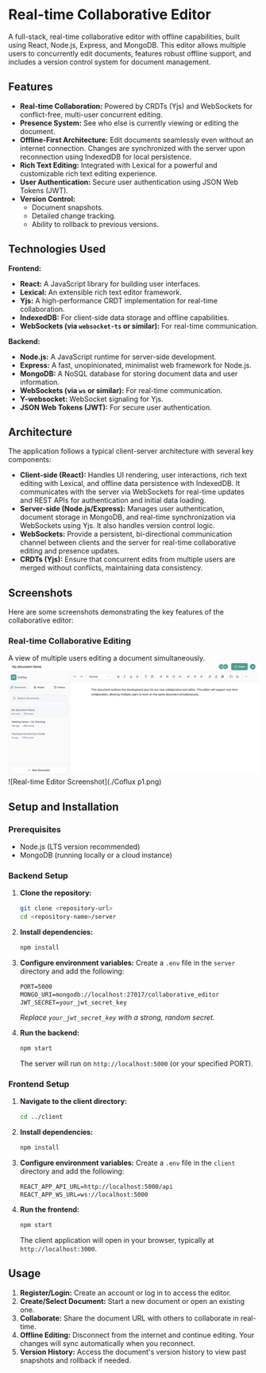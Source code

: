 # Real-time Collaborative Editor

A full-stack, real-time collaborative editor with offline capabilities, built using React, Node.js, Express, and MongoDB. This editor allows multiple users to concurrently edit documents, features robust offline support, and includes a version control system for document management.

## Features

*   **Real-time Collaboration:** Powered by CRDTs (Yjs) and WebSockets for conflict-free, multi-user concurrent editing.
*   **Presence System:** See who else is currently viewing or editing the document.
*   **Offline-First Architecture:** Edit documents seamlessly even without an internet connection. Changes are synchronized with the server upon reconnection using IndexedDB for local persistence.
*   **Rich Text Editing:** Integrated with Lexical for a powerful and customizable rich text editing experience.
*   **User Authentication:** Secure user authentication using JSON Web Tokens (JWT).
*   **Version Control:**
    *   Document snapshots.
    *   Detailed change tracking.
    *   Ability to rollback to previous versions.

## Technologies Used

**Frontend:**

*   **React:** A JavaScript library for building user interfaces.
*   **Lexical:** An extensible rich text editor framework.
*   **Yjs:** A high-performance CRDT implementation for real-time collaboration.
*   **IndexedDB:** For client-side data storage and offline capabilities.
*   **WebSockets (via `websocket-ts` or similar):** For real-time communication.

**Backend:**

*   **Node.js:** A JavaScript runtime for server-side development.
*   **Express:** A fast, unopinionated, minimalist web framework for Node.js.
*   **MongoDB:** A NoSQL database for storing document data and user information.
*   **WebSockets (via `ws` or similar):** For real-time communication.
*   **Y-websocket:** WebSocket signaling for Yjs.
*   **JSON Web Tokens (JWT):** For secure user authentication.

## Architecture

The application follows a typical client-server architecture with several key components:

*   **Client-side (React):** Handles UI rendering, user interactions, rich text editing with Lexical, and offline data persistence with IndexedDB. It communicates with the server via WebSockets for real-time updates and REST APIs for authentication and initial data loading.
*   **Server-side (Node.js/Express):** Manages user authentication, document storage in MongoDB, and real-time synchronization via WebSockets using Yjs. It also handles version control logic.
*   **WebSockets:** Provide a persistent, bi-directional communication channel between clients and the server for real-time collaborative editing and presence updates.
*   **CRDTs (Yjs):** Ensure that concurrent edits from multiple users are merged without conflicts, maintaining data consistency.

## Screenshots

Here are some screenshots demonstrating the key features of the collaborative editor:

### Real-time Collaborative Editing
A view of multiple users editing a document simultaneously.
![Real-time Editor Screenshot](./Coflux.png)
![Real-time Editor Screenshot](./Coflux p1.png)

## Setup and Installation

### Prerequisites

*   Node.js (LTS version recommended)
*   MongoDB (running locally or a cloud instance)

### Backend Setup

1.  **Clone the repository:**
    ```bash
    git clone <repository-url>
    cd <repository-name>/server
    ```
2.  **Install dependencies:**
    ```bash
    npm install
    ```
3.  **Configure environment variables:**
    Create a `.env` file in the `server` directory and add the following:
    ```
    PORT=5000
    MONGO_URI=mongodb://localhost:27017/collaborative_editor
    JWT_SECRET=your_jwt_secret_key
    ```
    *Replace `your_jwt_secret_key` with a strong, random secret.*

4.  **Run the backend:**
    ```bash
    npm start
    ```
    The server will run on `http://localhost:5000` (or your specified PORT).

### Frontend Setup

1.  **Navigate to the client directory:**
    ```bash
    cd ../client
    ```
2.  **Install dependencies:**
    ```bash
    npm install
    ```
3.  **Configure environment variables:**
    Create a `.env` file in the `client` directory and add the following:
    ```
    REACT_APP_API_URL=http://localhost:5000/api
    REACT_APP_WS_URL=ws://localhost:5000
    ```

4.  **Run the frontend:**
    ```bash
    npm start
    ```
    The client application will open in your browser, typically at `http://localhost:3000`.

## Usage

1.  **Register/Login:** Create an account or log in to access the editor.
2.  **Create/Select Document:** Start a new document or open an existing one.
3.  **Collaborate:** Share the document URL with others to collaborate in real-time.
4.  **Offline Editing:** Disconnect from the internet and continue editing. Your changes will sync automatically when you reconnect.
5.  **Version History:** Access the document's version history to view past snapshots and rollback if needed.





